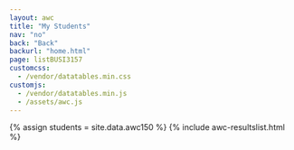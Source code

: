 ```yaml
---
layout: awc
title: "My Students"
nav: "no"
back: "Back"
backurl: "home.html"
page: listBUSI3157
customcss:
  - /vendor/datatables.min.css
customjs:
  - /vendor/datatables.min.js
  - /assets/awc.js
---
```


{% assign students = site.data.awc150 %}
{% include awc-resultslist.html %}
